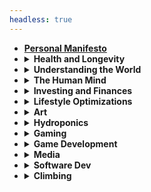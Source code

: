 ```yaml
---
headless: true
---
```


<ul>
<li><a href="/docs/manifesto/" ><strong>Personal Manifesto</strong></a></li>
<li><details><summary><strong>Health and Longevity</strong></summary><ul>
  <li><a href="/docs/health-and-longevity/influences/">Influences</a></li>
  <li><a href="/docs/health-and-longevity/sleep/">Sleep</a></li>
  <li><a href="/docs/health-and-longevity/food/">What Food and When?</a></li>
  <li><a href="/docs/health-and-longevity/cooking/">Cooking</a></li>
  <li><a href="/docs/health-and-longevity/fasting/">Fasting</a></li>
  <li><a href="/docs/health-and-longevity/cgm/">Continuous Glucose Monitoring</a></li>
  <li><a href="/docs/health-and-longevity/dna-testing/">DNA Testing</a></li>
  <li><a href="/docs/health-and-longevity/chronic-stress/">Chronic Stress</a></li>
  <li><a href="/docs/health-and-longevity/exercise/">Exercise</a></li>
</ul></details></li>
<li><details><summary><strong>Understanding the World</strong></summary><ul>
  <li><a href="/docs/understanding-the-world/influences/">Influences</a></li>
  <li><a href="/docs/understanding-the-world/what-to-believe/">What to Believe</a></li>
  <li><a href="/docs/understanding-the-world/physics/">Physics</a></li>
  <li><a href="/docs/understanding-the-world/notetaking/">Notetaking</a></li>
</ul></details></li>
<li><details><summary><strong>The Human Mind</strong></summary><ul>
  <li><a href="/docs/mind/influences/">Influences</a></li>
  <li><a href="/docs/mind/mbti/">Myers-Briggs Personality Typing</a></li>
  <li><a href="/docs/mind/creativity/">Creativity</a></li>
  <li><a href="/docs/mind/motivation/">Motivation</a></li>
  <li><a href="/docs/mind/contentment/">Contentment (pet theory)</a></li>
  <li><a href="/docs/mind/working-with-others/">Workings with Others</a></li>
</ul></details></li>
<li><details><summary><strong>Investing and Finances</strong></summary><ul>
  <li><a href="/docs/investing-and-finances/influences/">Influences</a></li>
  <li><a href="/docs/investing-and-finances/strategies/">Strategies</a></li>
  <li><a href="/docs/investing-and-finances/taxes/">Taxes</a></li>
  <li><a href="/docs/investing-and-finances/housing/">Housing</a></li>
  <li><a href="/docs/investing-and-finances/expected-house-return/">My Comprehensive Housing Return Estimator</a></li>
</ul></details></li>
<li><details><summary><strong>Lifestyle Optimizations</strong></summary><ul>
  <li><em>Projects and tricks that make my life run smoothly.</em></li>
  <li><a href="/docs/lifestyle-optimizations/website/">This Website</a></li>
  <li><a href="/docs/lifestyle-optimizations/computing-config/">My Computer Configuration (dotfiles)</a></li>
  <li><a href="/docs/lifestyle-optimizations/personal-data-tracking/">Personal Data Tracking</a></li>
  <li><a href="/docs/lifestyle-optimizations/hang-drying-cloths/">Hang Drying Cloths</a></li>
  <li><a href="/docs/lifestyle-optimizations/phone-case/">Phone Case</a></li>
  <li><a href="/docs/lifestyle-optimizations/vim-tricks/">Vim Tricks</a></li>
  <li><a href="/docs/lifestyle-optimizations/youtube-downloading/">No-Ad YouTube Viewing</a></li>
</ul></details></li>
<li><details><summary><strong>Art</strong></summary><ul>
  <li><a href="/docs/art/generative-art/">Generative Art</a></li>
</ul></details></li>
<li><details><summary><strong>Hydroponics</strong></summary><ul>
  <li><a href="/docs/hydroponics/my-setup/" >My Setup</a></li>
  <li><a href="/docs/hydroponics/journal/" >Journal</a></li>
</ul></details></li>
<li><details><summary><strong>Gaming</strong></summary><ul>
  <li><a href="/docs/gaming/fps-principles/">FPS Principles</a></li>
  <li><a href="/docs/gaming/top-10/">Top 10 All Time</a></li>
  <li><a href="/docs/gaming/oxygen-not-included/">Oxygen Not Included</a></li>
  <li><a href="/docs/gaming/chess/">Chess</a></li>
</ul></details></li>
<li><details><summary><strong>Game Development</strong></summary><ul>
  <li><a href="/docs/gamedev/common-patterns/">Common patterns found in games</a></li>
  <li><a href="/docs/gamedev/gamedev-context/">Good context about game development</a></li>
  <li><a href="/docs/gamedev/mechanic-ideas/low-friction-turn-based-tactics/">Mechanic Idea: Low Friction Turn Based Tactics</a></li>
</ul></details></li>
<li><details><summary><strong>Media</strong></summary><ul>
  <li><a href="/docs/music/" >Music</a></li>
</ul></details></li>
<li><details><summary><strong>Software Dev</strong></summary><ul>
  <li><a href="/docs/software-dev/influences/" >Influences</a></li>
  <li><a href="/docs/software-dev/impact/" >Impact</a></li>
  <li><a href="/docs/software-dev/choosing-a-language/" >Languages</a></li>
</ul></details></li>
<li><details><summary><strong>Climbing</strong></summary><ul>
  <li><a href="/docs/climbing/media/" >Media/Inspiration</a></li>
  <li><a href="/docs/climbing/safety-checklist/" >Safety Checklist</a></li>
  <li><details><summary><strong>Event Reports</strong></summary><ul>
    <li><a href="/docs/climbing/event-reports/mcmahon-hall/" >2014 - McMahon Hall</a></li>
    <li><a href="/docs/climbing/event-reports/2019-10-7-namaste-wall-zion/" >Oct. 2019 - Namaste Wall, Zion</a></li>
    <li><a href="/docs/climbing/event-reports/2020-8-10-lake-erie/" >Aug. 2020 - Mt. Erie</a></li>
    <li><a href="/docs/climbing/event-reports/2020-8-12-mile-high-club/" >Aug. 2020 - Mile High Club</a></li>
    <li><a href="/docs/climbing/event-reports/first-512/" >Jan 12, 2018 - My first 5.12!</a></li>
  </ul></details></li>
</ul></details></li>
</ul>
